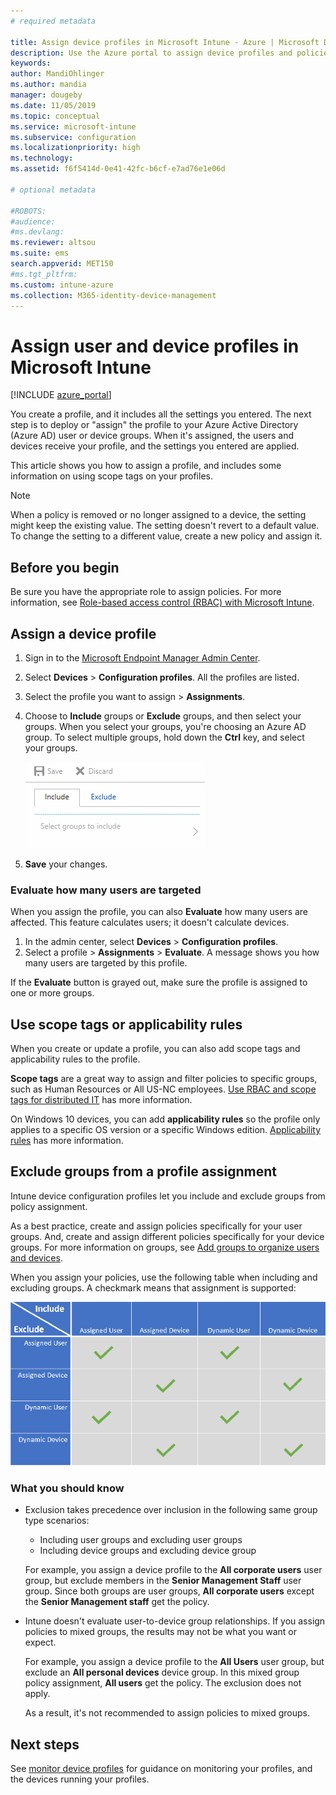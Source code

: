 ```yaml
---
# required metadata

title: Assign device profiles in Microsoft Intune - Azure | Microsoft Docs
description: Use the Azure portal to assign device profiles and policies to users and devices. Learn how to exclude groups from a profile assignment in Microsoft Intune.
keywords:
author: MandiOhlinger
ms.author: mandia
manager: dougeby
ms.date: 11/05/2019
ms.topic: conceptual
ms.service: microsoft-intune
ms.subservice: configuration
ms.localizationpriority: high
ms.technology:
ms.assetid: f6f5414d-0e41-42fc-b6cf-e7ad76e1e06d

# optional metadata

#ROBOTS:
#audience:
#ms.devlang:
ms.reviewer: altsou
ms.suite: ems
search.appverid: MET150
#ms.tgt_pltfrm:
ms.custom: intune-azure
ms.collection: M365-identity-device-management
---
```


# Assign user and device profiles in Microsoft Intune

[!INCLUDE [azure_portal](../includes/azure_portal.md)]

You create a profile, and it includes all the settings you entered. The next step is to deploy or "assign" the profile to your Azure Active Directory (Azure AD) user or device groups. When it's assigned, the users and devices receive your profile, and the settings you entered are applied.

This article shows you how to assign a profile, and includes some information on using scope tags on your profiles.

> [!NOTE]  
> When a policy is removed or no longer assigned to a device, the setting might keep the existing value. The setting doesn't revert to a default value. To change the setting to a different value, create a new policy and assign it.

## Before you begin

Be sure you have the appropriate role to assign policies. For more information, see [Role-based access control (RBAC) with Microsoft Intune](../fundamentals/role-based-access-control.md).

## Assign a device profile

1. Sign in to the [Microsoft Endpoint Manager Admin Center](https://go.microsoft.com/fwlink/?linkid=2109431).
2. Select **Devices** > **Configuration profiles**. All the profiles are listed.
3. Select the profile you want to assign > **Assignments**.
4. Choose to **Include** groups or **Exclude** groups, and then select your groups. When you select your groups, you're choosing an Azure AD group. To select multiple groups, hold down the **Ctrl** key, and select your groups.

    ![Screenshot of options to include or exclude groups from a profile assignment](./media/device-profile-assign/group-include-exclude.png)

5. **Save** your changes.

### Evaluate how many users are targeted

When you assign the profile, you can also **Evaluate** how many users are affected. This feature calculates users; it doesn't calculate devices.

1. In the admin center, select **Devices** > **Configuration profiles**.
2. Select a profile > **Assignments** > **Evaluate**. A message shows you how many users are targeted by this profile.

If the **Evaluate** button is grayed out, make sure the profile is assigned to one or more groups.

## Use scope tags or applicability rules

When you create or update a profile, you can also add scope tags and applicability rules to the profile.

**Scope tags** are a great way to assign and filter policies to specific groups, such as Human Resources or All US-NC employees. [Use RBAC and scope tags for distributed IT](../fundamentals/scope-tags.md) has more information.

On Windows 10 devices, you can add **applicability rules** so the profile only applies to a specific OS version or a specific Windows edition. [Applicability rules](device-profile-create.md#applicability-rules) has more information.

## Exclude groups from a profile assignment

Intune device configuration profiles let you include and exclude groups from policy assignment.

As a best practice, create and assign policies specifically for your user groups. And, create and assign different policies specifically for your device groups. For more information on groups, see [Add groups to organize users and devices](../fundamentals/groups-add.md).

When you assign your policies, use the following table when including and excluding groups. A checkmark means that assignment is supported:

![Supported options include or exclude groups from a profile assignment](./media/device-profile-assign/include-exclude-user-device-groups.png)

### What you should know

- Exclusion takes precedence over inclusion in the following same group type scenarios:

  - Including user groups and excluding user groups
  - Including device groups and excluding device group

  For example, you assign a device profile to the **All corporate users** user group, but exclude members in the **Senior Management Staff** user group. Since both groups are user groups, **All corporate users** except the **Senior Management staff** get the policy.

- Intune doesn't evaluate user-to-device group relationships. If you assign policies to mixed groups, the results may not be what you want or expect.

  For example, you assign a device profile to the **All Users** user group, but exclude an **All personal devices** device group. In this mixed group policy assignment, **All users** get the policy. The exclusion does not apply.

  As a result, it's not recommended to assign policies to mixed groups.

## Next steps

See [monitor device profiles](device-profile-monitor.md) for guidance on monitoring your profiles, and the devices running your profiles.
